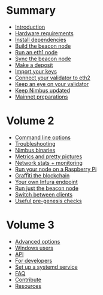 # Summary
- [Introduction](./intro.md)
- [Hardware requirements]()
- [Install dependencies](./install.md)
- [Build the beacon node](./build.md)
- [Run an eth1 node](./eth1.md)
- [Sync the beacon node](./start-syncing.md)
- [Make a deposit](./deposit.md)
- [Import your keys](./keys.md)
- [Connect your validator to eth2](./connect-eth2.md)
- [Keep an eye on your validator](./keep-an-eye.md)
- [Keep Nimbus updated](./keep-updated.md)
- [Mainnet preparations](./preparation.md)
# Volume 2
- [Command line options](./options.md)
- [Troubleshooting](./troubleshooting.md)
- [Nimbus binaries](./binaries.md)
- [Metrics and pretty pictures](./metrics-pretty-pictures.md)
- [Network stats + monitoring](./eth2-stats.md)
- [Run your node on a Raspberry Pi](./pi-guide.md)
- [Graffiti the blockchain](./graffiti.md)
- [Your own Infura endpoint](infura-guide.md)
- [Run just the beacon node]()
- [Switch between clients]()
- [Useful pre-genesis checks]()
# Volume 3
- [Advanced options]()
- [Windows users]()
- [API](./api.md)
- [For developers](./developers.md)
- [Set up a systemd service](./beacon-node-systemd.md)
- [FAQ](./faq.md)
- [Contribute](./contribute.md)
- [Resources](./resources.md)

